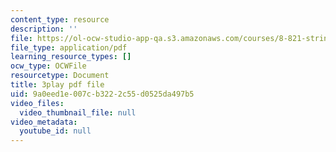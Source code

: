 ```yaml
---
content_type: resource
description: ''
file: https://ol-ocw-studio-app-qa.s3.amazonaws.com/courses/8-821-string-theory-and-holographic-duality-fall-2014/9a0eed1e007cb3222c55d0525da497b5_LoIXB2GJHkg.pdf
file_type: application/pdf
learning_resource_types: []
ocw_type: OCWFile
resourcetype: Document
title: 3play pdf file
uid: 9a0eed1e-007c-b322-2c55-d0525da497b5
video_files:
  video_thumbnail_file: null
video_metadata:
  youtube_id: null
---
```

